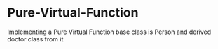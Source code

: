 # Pure-Virtual-Function
Implementing a Pure Virtual Function
base class is Person and derived doctor class from it
